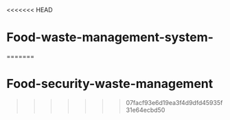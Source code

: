 <<<<<<< HEAD
# Food-waste-management-system-
=======
# Food-security-waste-management
>>>>>>> 07facf93e6d19ea3f4d9dfd45935f31e64ecbd50
